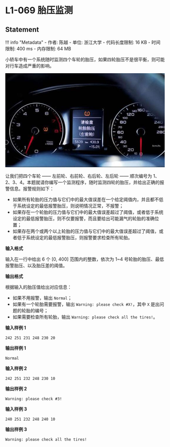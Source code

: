 
# L1-069 胎压监测

## Statement

!!! info "Metadata"
    - 作者: 陈越
    - 单位: 浙江大学
    - 代码长度限制: 16 KB
    - 时间限制: 400 ms
    - 内存限制: 64 MB

小轿车中有一个系统随时监测四个车轮的胎压，如果四轮胎压不是很平衡，则可能对行车造成严重的影响。


![taiya.JPG](./statement-assets/66539c6c-cd86-4bbb-a15c-d00828719f75.JPG)


让我们把四个车轮 —— 左前轮、右前轮、右后轮、左后轮 —— 顺次编号为 1、2、3、4。本题就请你编写一个监测程序，随时监测四轮的胎压，并给出正确的报警信息。报警规则如下：

- 如果所有轮胎的压力值与它们中的最大值误差在一个给定阈值内，并且都不低于系统设定的最低报警胎压，则说明情况正常，不报警；
- 如果存在一个轮胎的压力值与它们中的最大值误差超过了阈值，或者低于系统设定的最低报警胎压，则不仅要报警，而且要给出可能漏气的轮胎的准确位置；
- 如果存在两个或两个以上轮胎的压力值与它们中的最大值误差超过了阈值，或者低于系统设定的最低报警胎压，则报警要求检查所有轮胎。

**输入格式**

输入在一行中给出 6 个 [0, 400] 范围内的整数，依次为 1~4 号轮胎的胎压、最低报警胎压、以及胎压差的阈值。

**输出格式**

根据输入的胎压值给出对应信息：

- 如果不用报警，输出 `Normal`；
- 如果有一个轮胎需要报警，输出 `Warning: please check #X!`，其中 `X` 是出问题的轮胎的编号；
- 如果需要检查所有轮胎，输出 `Warning: please check all the tires!`。

**输入样例 1**
```plaintext
242 251 231 248 230 20
```

**输出样例 1**
```plaintext
Normal
```

**输入样例 2**
```plaintext
242 251 232 248 230 10
```

**输出样例 2**
```plaintext
Warning: please check #3!
```

**输入样例 3**
```plaintext
240 251 232 248 240 10
```

**输出样例 3**
```plaintext
Warning: please check all the tires!
```

